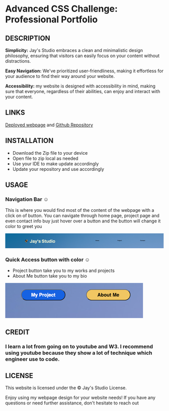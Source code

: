 # Advanced CSS Challenge: Professional Portfolio

## DESCRIPTION
**Simplicity:** Jay's Studio embraces a clean and minimalistic design philosophy, ensuring that visitors can easily focus on your content without distractions.

**Easy Navigation:** We've prioritized user-friendliness, making it effortless for your audience to find their way around your website.

**Accessibility:** my website is designed with accessibility in mind, making sure that everyone, regardless of their abilities, can enjoy and interact with your content.

## LINKS
[Deployed webpage](https://truecoding4life.github.io/challenge2/) 
and
[Github Repository](https://github.com/Truecoding4life/challenge2)
## INSTALLATION
-  Download the Zip file to your device
- Open file to zip local as needed
- Use your IDE to make update accordingly
- Update your repository and use accordingly

## USAGE

### Navigation Bar ☺︎
This is where you would find most of the content of the webpage with a click on of button. You can navigate through home page, project page and even contact info buy just hover over a button and the button will change it color to greet you 

![Navigation Bar](./asset/image/Usage/Screenshot%202023-09-25%20at%2010.52.54%20PM.png)

### Quick Access button with color ☺︎
- Project button take you to my works and projects
- About Me button take you to my bio

![Home button](./asset/image/Usage/Screenshot%202023-09-25%20at%2010.53.14%20PM.png)

## CREDIT 
### I learn a lot from going on to youtube and W3. I recommend using youtube because they show a lot of technique which engineer use to code.

## LICENSE
This website is licensed under the © Jay's Studio License.

Enjoy using my webpage design for your website needs! If you have any questions or need further assistance, don't hesitate to reach out
